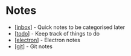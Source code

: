 # Notes

- [[inbox]] - Quick notes to be categorised later
- [[todo]] - Keep track of things to do
- [[electron]] - Electron notes
- [[git]] - Git notes

[//begin]: # "Autogenerated link references for markdown compatibility"
[inbox]: inbox.md "Inbox"
[todo]: todo.md "Todo"
[electron]: electron.md "Electron"
[git]: git.md "Git"
[//end]: # "Autogenerated link references"
